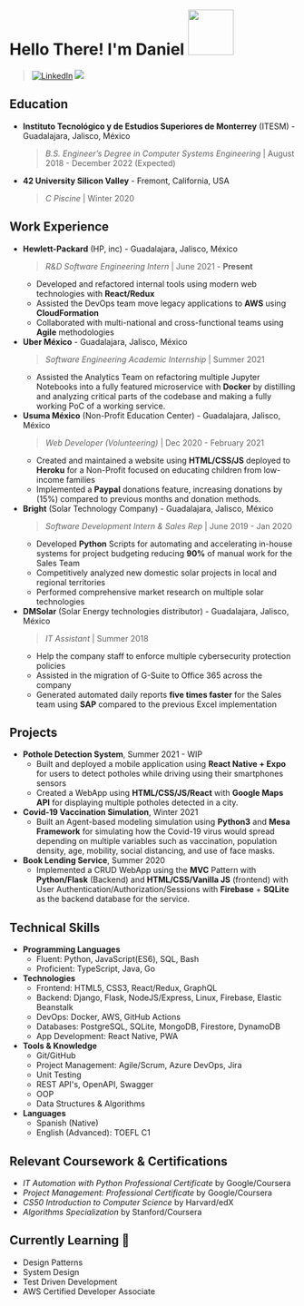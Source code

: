 # Hello There! I'm Daniel <img src="https://media.giphy.com/media/WUlplcMpOCEmTGBtBW/giphy.gif" width="80"> 

> <a href="https://www.linkedin.com/in/danielvelara/"><img src="https://raw.githubusercontent.com/MikeCodesDotNET/MikeCodesDotNET/a8abbf37441f3253f74ea255a47f289208d7568c/Resources/linkedIn.svg" alt="LinkedIn" ></a>
> ![](https://komarev.com/ghpvc/?username=danielvelara&color=red)


## Education
- **Instituto Tecnológico y de Estudios Superiores de Monterrey** (ITESM) - Guadalajara, Jalisco, México
  > *B.S. Engineer’s Degree in Computer Systems Engineering* | August 2018 - December 2022 (Expected)
- **42 University Silicon Valley** - Fremont, California, USA
  > *C Piscine* | Winter 2020

## Work Experience

<!--- Accomplish X as measured by Y by doing Z --->

- **Hewlett-Packard** (HP, inc) - Guadalajara, Jalisco, México
    > *R&D Software Engineering Intern* | June 2021 - **Present**
    - Developed and refactored internal tools using modern web technologies with **React/Redux**
    - Assisted the DevOps team move legacy applications to **AWS** using **CloudFormation**
    <!--- - Reduced deploy time up-to 70% by implementing a CI/CD pipeline using AWS CodeCommit which helped product managers validate features 2x faster.--->
    - Collaborated with multi-national and cross-functional teams using **Agile** methodologies 
- **Uber México** - Guadalajara, Jalisco, México
    > *Software Engineering Academic Internship* | Summer 2021
    - Assisted the Analytics Team on refactoring multiple Jupyter Notebooks into a fully featured microservice with **Docker** by distilling and analyzing critical parts of the codebase and making a fully working PoC of a working service.
- **Usuma México** (Non-Profit Education Center) - Guadalajara, Jalisco, México
    > *Web Developer (Volunteering)* | Dec 2020 - February 2021
    - Created and maintained a website using **HTML/CSS/JS** deployed to **Heroku** for a Non-Profit focused on educating children from low-income families
    - Implemented a **Paypal** donations feature, increasing donations by (15%) compared to previous months and donation methods.
- **Bright** (Solar Technology Company) - Guadalajara, Jalisco, México
    > *Software Development Intern & Sales Rep* | June 2019 - Jan 2020
    - Developed **Python** Scripts for automating and accelerating in-house systems for project budgeting reducing **90%** of manual work for the Sales Team
    - Competitively analyzed new domestic solar projects in local and regional territories
    - Performed comprehensive market research on multiple solar technologies
- **DMSolar** (Solar Energy technologies distributor) - Guadalajara, Jalisco, México
    > *IT Assistant* | Summer 2018
    - Help the company staff to enforce multiple cybersecurity protection policies
    - Assisted in the migration of G-Suite to Office 365 across the company
    - Generated automated daily reports **five times faster** for the Sales team using **SAP** compared to the previous Excel implementation

## Projects
- **Pothole Detection System**, Summer 2021 - WIP
    - Built and deployed a mobile application using **React Native + Expo** for users to detect potholes while driving using their smartphones sensors
    - Created a WebApp using **HTML/CSS/JS/React** with **Google Maps API** for displaying multiple potholes detected in a city.
- **Covid-19 Vaccination Simulation**,  Winter 2021
    - Built an Agent-based modeling simulation using **Python3** and **Mesa Framework** for simulating how the Covid-19 virus would spread depending on multiple variables such as vaccination, population density, age, mobility, social distancing, and use of face masks.
- **Book Lending Service**, Summer 2020
    - Implemented a CRUD WebApp using the **MVC** Pattern with **Python/Flask** (Backend) and **HTML/CSS/Vanilla JS** (frontend) with User Authentication/Authorization/Sessions with **Firebase** + **SQLite** as the backend database for the service.

## Technical Skills
- **Programming Languages**
    - Fluent: Python, JavaScript(ES6), SQL, Bash
    - Proficient: TypeScript, Java, Go
- **Technologies**
    - Frontend: HTML5, CSS3, React/Redux, GraphQL
    - Backend: Django, Flask, NodeJS/Express, Linux, Firebase, Elastic Beanstalk
    - DevOps: Docker, AWS, GitHub Actions
    - Databases: PostgreSQL, SQLite, MongoDB, Firestore, DynamoDB
    - App Development: React Native, PWA
- **Tools & Knowledge**
    - Git/GitHub
    - Project Management: Agile/Scrum, Azure DevOps, Jira
    - Unit Testing
    - REST API's, OpenAPI, Swagger
    - OOP
    - Data Structures & Algorithms
- **Languages**
    - Spanish (Native)
    - English (Advanced): TOEFL C1

<!---
- **Soft Skills**
    - Team Player
    - People-oriented
    - Problem Solving
    - Adaptability
    - Time Management
    - Communication Skills
    - Writing Skills
--->

## Relevant Coursework & Certifications
- *IT Automation with Python Professional Certificate* by Google/Coursera
- *Project Management: Professional Certificate* by Google/Coursera
- *CS50 Introduction to Computer Science* by Harvard/edX
- *Algorithms Specialization* by Stanford/Coursera


## Currently Learning 🌱
- Design Patterns
- System Design
- Test Driven Development
- AWS Certified Developer Associate
